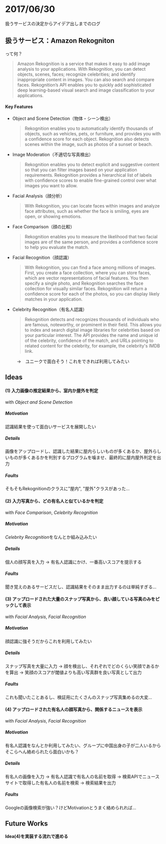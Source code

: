 # 2017/06/30  
扱うサービスの決定からアイデア出しまでのログ
## 扱うサービス：Amazon Rekogniton  
って何？
>Amazon Rekognition is a service that makes it easy to add image analysis to your applications. With Rekognition, you can detect objects, scenes, faces; recognize celebrities; and identify inappropriate content in images. You can also search and compare faces. Rekognition’s API enables you to quickly add sophisticated deep learning-based visual search and image classification to your applications.  

#### Key Features
* Object and Scene Detection（物体・シーン検出）  
  >Rekognition enables you to automatically identify thousands of objects, such as vehicles, pets, or furniture, and provides you with a confidence score for each object. Rekognition also detects scenes within the image, such as photos of a sunset or beach.  
* Image Moderation（不適切な写真検出）  
  >Rekognition enables you to detect explicit and suggestive content so that you can filter images based on your application requirements. Rekognition provides a hierarchical list of labels with confidence scores to enable fine-grained control over what images you want to allow.  
* Facial Analysis（顔分析）  
  >With Rekognition, you can locate faces within images and analyze face attributes, such as whether the face is smiling, eyes are open, or showing emotions.  
* Face Comparison（顔の比較）  
  >Rekognition enables you to measure the likelihood that two facial images are of the same person, and provides a confidence score to help you evaluate the match.
* Facial Recognition（顔認識）  
  >With Rekognition, you can find a face among millions of images. First, you create a face collection, where you can store faces, which are vector representations of facial features. You then specify a single photo, and Rekognition searches the face collection for visually similar faces. Rekognition will return a confidence score for each of the photos, so you can display likely matches in your application.  
* Celebrity Recognition（有名人認識）  
  >Rekognition detects and recognizes thousands of individuals who are famous, noteworthy, or prominent in their field. This allows you to index and search digital image libraries for celebrities based on your particular interest. The API provides the name and unique id of the celebrity, confidence of the match, and URLs pointing to related content for the celebrity, for example, the celebrity's IMDB link.  

  　→　ユニークで面白そう！これをできれば利用してみたい

## Ideas  
#### (1) 入力画像の推定結果から、室内か屋外を判定  
with *Object and Scene Detection*  
##### Motivation  
認識結果を使って面白いサービスを展開したい  
##### Details  
画像をアップロードし、認識した結果に屋内らしいものが多くあるか、屋外らしいものが多くあるかを判別するプログラムを噛ませ、最終的に屋内屋外判定を出力  
##### Faults  
そもそもRekognitionのクラスに"屋内", "屋外"クラスがあった...  

#### (2) 入力写真から、どの有名人と似ているかを判定  
with *Face Comparison*, *Celebrity Recognition*  
##### Motivation  
*Celebrity Recognition*をなんとか組み込みたい　　
##### Details  
個人の顔写真を入力 → 有名人認識にかけ、一番高いスコアを提示する  
##### Faults  
聞き覚えのあるサービスだし、認識結果をそのまま出力するのは単純すぎる...  

#### (3) アップロードされた大量のスナップ写真から、良い顔している写真のみをピックして表示  
with *Facial Analysis*, *Facial Recognition*  
##### Motivation  
顔認識に強そうだからこれを利用してみたい　　　　
##### Details  
スナップ写真を大量に入力 → 顔を検出し、それぞれでどのくらい笑顔であるかを算出 → 笑顔のスコアが閾値よりも高い写真群を良い写真として出力    
##### Faults  
これも聞いたことあるし、検証用にたくさんのスナップ写真集めるの大変...  
#### (4) アップロードされた有名人の顔写真から、関係するニュースを表示  
with *Facial Analysis*, *Facial Recognition*  
##### Motivation  
有名人認識をなんとか利用してみたい、グループに中国出身の子が二人いるからそこらへん絡められたら面白いかも？  　　　　
##### Details  
有名人の画像を入力 → 有名人認識で有名人の名前を取得 → 検索APIでニュースサイトで取得した有名人の名前を検索 → 検索結果を出力   
##### Faults  
Googleの画像検索が強い？けどMotivationとうまく絡められれば...

## Future Works  
**Idea(4)を実装する流れで進める**
